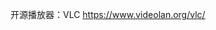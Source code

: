 <!--
 * @Author: xiao
 * @Date: 2023-04-22 22:25:02
 * @LastEditors: xiao
 * @LastEditTime: 2023-04-22 22:26:10
 * @Description: 
-->
开源播放器：VLC https://www.videolan.org/vlc/